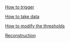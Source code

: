 [How to trigger](Trigger.md)

[How to take data](DAQ.md)

[How to modify the thresholds](THRESHOLDS.md)

[Reconstruction](https://github.com/MDTCosmicLab/reconstruction)
